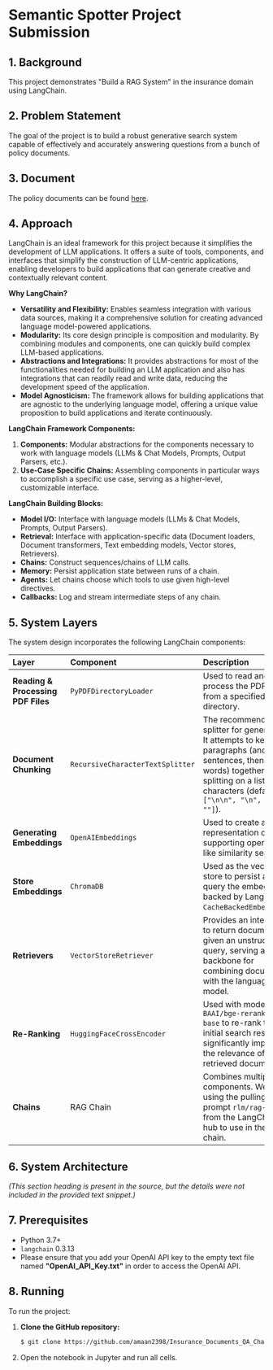 # Semantic Spotter Project Submission

## 1\. Background

This project demonstrates "Build a RAG System" in the insurance domain using LangChain.

## 2\. Problem Statement

The goal of the project is to build a robust generative search system capable of effectively and accurately answering questions from a bunch of policy documents.

## 3\. Document

The policy documents can be found [here](https://github.com/amaan2398/Insurance_Documents_QA_Chatbot_RAG_LangChain/tree/main/Policy%2BDocuments).

## 4\. Approach

LangChain is an ideal framework for this project because it simplifies the development of LLM applications. It offers a suite of tools, components, and interfaces that simplify the construction of LLM-centric applications, enabling developers to build applications that can generate creative and contextually relevant content.

**Why LangChain?**

  * **Versatility and Flexibility:** Enables seamless integration with various data sources, making it a comprehensive solution for creating advanced language model-powered applications.
  * **Modularity:** Its core design principle is composition and modularity. By combining modules and components, one can quickly build complex LLM-based applications.
  * **Abstractions and Integrations:** It provides abstractions for most of the functionalities needed for building an LLM application and also has integrations that can readily read and write data, reducing the development speed of the application.
  * **Model Agnosticism:** The framework allows for building applications that are agnostic to the underlying language model, offering a unique value proposition to build applications and iterate continuously.

**LangChain Framework Components:**

1.  **Components:** Modular abstractions for the components necessary to work with language models (LLMs & Chat Models, Prompts, Output Parsers, etc.).
2.  **Use-Case Specific Chains:** Assembling components in particular ways to accomplish a specific use case, serving as a higher-level, customizable interface.

**LangChain Building Blocks:**

  * **Model I/O:** Interface with language models (LLMs & Chat Models, Prompts, Output Parsers).
  * **Retrieval:** Interface with application-specific data (Document loaders, Document transformers, Text embedding models, Vector stores, Retrievers).
  * **Chains:** Construct sequences/chains of LLM calls.
  * **Memory:** Persist application state between runs of a chain.
  * **Agents:** Let chains choose which tools to use given high-level directives.
  * **Callbacks:** Log and stream intermediate steps of any chain.

## 5\. System Layers

The system design incorporates the following LangChain components:

| Layer | Component | Description |
| :--- | :--- | :--- |
| **Reading & Processing PDF Files** | `PyPDFDirectoryLoader` | Used to read and process the PDF files from a specified directory. |
| **Document Chunking** | `RecursiveCharacterTextSplitter` | The recommended text splitter for generic text. It attempts to keep all paragraphs (and then sentences, then words) together by splitting on a list of characters (default: `["\n\n", "\n", " ", ""]`). |
| **Generating Embeddings** | `OpenAIEmbeddings` | Used to create a vector representation of text, supporting operations like similarity search. |
| **Store Embeddings** | `ChromaDB` | Used as the vector store to persist and query the embeddings, backed by LangChain `CacheBackedEmbeddings`. |
| **Retrievers** | `VectorStoreRetriever` | Provides an interface to return documents given an unstructured query, serving as the backbone for combining documents with the language model. |
| **Re-Ranking** | `HuggingFaceCrossEncoder` | Used with model `BAAI/bge-reranker-base` to re-rank the initial search results, significantly improving the relevance of retrieved documents. |
| **Chains** | RAG Chain | Combines multiple components. We are using the pulling prompt `rlm/rag-promp` from the LangChain hub to use in the RAG chain. |

## 6\. System Architecture

*(This section heading is present in the source, but the details were not included in the provided text snippet.)*

## 7\. Prerequisites

  * Python 3.7+
  * `langchain` 0.3.13
  * Please ensure that you add your OpenAI API key to the empty text file named **"OpenAI\_API\_Key.txt"** in order to access the OpenAI API.

## 8\. Running

To run the project:

1.  **Clone the GitHub repository:**
    ```bash
    $ git clone https://github.com/amaan2398/Insurance_Documents_QA_Chatbot_RAG_LangChain.git
    ```
2.  Open the notebook in Jupyter and run all cells.
